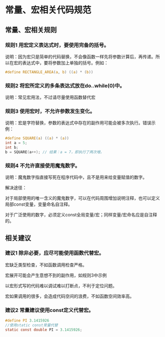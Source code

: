 # 常量、宏相关代码规范  

## 常量、宏相关规则  

### 规则1 用宏定义表达式时，要使用完备的括号。

说明：因为宏只是简单的代码替换，不会像函数一样先将参数计算后，再传递。所以在宏的表达式中，要将参数加上单独的括号。例如：

```c
#define RECTANGLE_AREA(a, b) ((a) * (b))
```

### 规则2 将宏所定义的多条表达式放在do..while(0)中。

说明：常见宏用法，不过请尽量使用函数替代宏

### 规则3 使用宏时，不允许参数发生变化。

说明：宏是字符替换，参数的表达式中存在的副作用可能会被多次执行。错误示例：

```c
#define SQUARE(a) ((a) * (a))
int a = 5;
int b;
b = SQUARE(a++); // 结果：a = 7，即执行了两次增。
```

### 规则4 不允许直接使用魔鬼数字。

说明：魔鬼数字指直接写死在程序代码中，且不是用来给变量赋值的数字。

解决途径：

对于局部使用的唯一含义的魔鬼数字，可以在代码周围增加说明注释，也可以定义局部const变量，变量命名自注释。

对于广泛使用的数字，必须定义const全局变量/宏；同样变量/宏命名应是自注释的。

## 相关建议

### 建议1 除非必要，应尽可能使用函数代替宏。

宏缺乏类型检查，不如函数调用检查严格。

宏展开可能会产生意想不到的副作用，如规则3中示例

以宏形式写的代码难以调试难以打断点，不利于定位问题。

宏如果调用的很多，会造成代码空间的浪费，不如函数空间效率高。

### 建议2 常量建议使用const定义代替宏。

```c
#define PI 3.1415926
//使用static const常量代替
static const double PI = 3.1415926;
```
